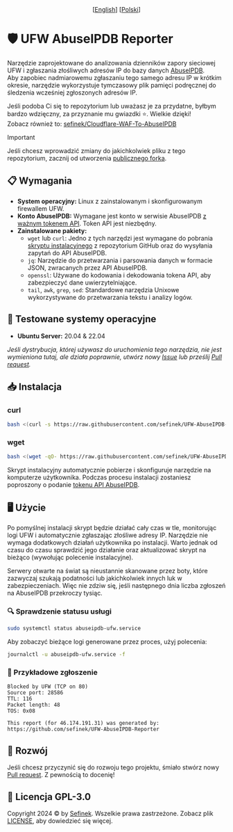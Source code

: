 <div align="center">
  [<a href="README.md">English</a>]
  [<a href="README_PL.md">Polski</a>]
</div>

# 🛡️ UFW AbuseIPDB Reporter
Narzędzie zaprojektowane do analizowania dzienników zapory sieciowej UFW i zgłaszania złośliwych adresów IP do bazy danych [AbuseIPDB](https://www.abuseipdb.com).  
Aby zapobiec nadmiarowemu zgłaszaniu tego samego adresu IP w krótkim okresie, narzędzie wykorzystuje tymczasowy plik pamięci podręcznej do śledzenia wcześniej zgłoszonych adresów IP.

Jeśli podoba Ci się to repozytorium lub uważasz je za przydatne, byłbym bardzo wdzięczny, za przyznanie mu gwiazdki ⭐. Wielkie dzięki!  
Zobacz również to: [sefinek/Cloudflare-WAF-To-AbuseIPDB](https://github.com/sefinek/Cloudflare-WAF-To-AbuseIPDB)

> [!IMPORTANT]
> Jeśli chcesz wprowadzić zmiany do jakichkolwiek pliku z tego repozytorium, zacznij od utworzenia [publicznego forka](https://github.com/sefinek/UFW-AbuseIPDB-Reporter/fork).


## 📋 Wymagania
- **System operacyjny:** Linux z zainstalowanym i skonfigurowanym firewallem UFW.
- **Konto AbuseIPDB:** Wymagane jest konto w serwisie AbuseIPDB [z ważnym tokenem API](https://www.abuseipdb.com/account/api). Token API jest niezbędny.
- **Zainstalowane pakiety:**
  - `wget` lub `curl`: Jedno z tych narzędzi jest wymagane do pobrania [skryptu instalacyjnego](install.sh) z repozytorium GitHub oraz do wysyłania zapytań do API AbuseIPDB.
  - `jq`: Narzędzie do przetwarzania i parsowania danych w formacie JSON, zwracanych przez API AbuseIPDB.
  - `openssl`: Używane do kodowania i dekodowania tokena API, aby zabezpieczyć dane uwierzytelniające.
  - `tail`, `awk`, `grep`, `sed`: Standardowe narzędzia Unixowe wykorzystywane do przetwarzania tekstu i analizy logów.


## 🧪 Testowane systemy operacyjne
- **Ubuntu Server:** 20.04 & 22.04

*Jeśli dystrybucja, której używasz do uruchomienia tego narzędzia, nie jest wymieniona tutaj, ale działa poprawnie, utwórz nowy [Issue](https://github.com/sefinek/UFW-AbuseIPDB-Reporter/issues) lub prześlij [Pull request](https://github.com/sefinek/UFW-AbuseIPDB-Reporter/pulls).*


## 📥 Instalacja
### curl
```bash
bash <(curl -s https://raw.githubusercontent.com/sefinek/UFW-AbuseIPDB-Reporter/bash/install.sh)
```

### wget
```bash
bash <(wget -qO- https://raw.githubusercontent.com/sefinek/UFW-AbuseIPDB-Reporter/bash/install.sh)
```

Skrypt instalacyjny automatycznie pobierze i skonfiguruje narzędzie na komputerze użytkownika. Podczas procesu instalacji zostaniesz poproszony o podanie [tokenu API AbuseIPDB](https://www.abuseipdb.com/account/api).


## 🖥️ Użycie
Po pomyślnej instalacji skrypt będzie działać cały czas w tle, monitorując logi UFW i automatycznie zgłaszając złośliwe adresy IP.
Narzędzie nie wymaga dodatkowych działań użytkownika po instalacji. Warto jednak od czasu do czasu sprawdzić jego działanie oraz aktualizować skrypt na bieżąco (wywołując polecenie instalacyjne).

Serwery otwarte na świat są nieustannie skanowane przez boty, które zazwyczaj szukają podatności lub jakichkolwiek innych luk w zabezpieczeniach.
Więc nie zdziw się, jeśli następnego dnia liczba zgłoszeń na AbuseIPDB przekroczy tysiąc.

### 🔍 Sprawdzenie statusu usługi
```bash
sudo systemctl status abuseipdb-ufw.service
```

Aby zobaczyć bieżące logi generowane przez proces, użyj polecenia:
```bash
journalctl -u abuseipdb-ufw.service -f
```

### 📄 Przykładowe zgłoszenie
```
Blocked by UFW (TCP on 80)
Source port: 28586
TTL: 116
Packet length: 48
TOS: 0x08

This report (for 46.174.191.31) was generated by:
https://github.com/sefinek/UFW-AbuseIPDB-Reporter
```


## 🤝 Rozwój
Jeśli chcesz przyczynić się do rozwoju tego projektu, śmiało stwórz nowy [Pull request](https://github.com/sefinek/UFW-AbuseIPDB-Reporter/pulls). Z pewnością to docenię!


## 🔑 Licencja GPL-3.0
Copyright 2024 © by [Sefinek](https://sefinek.net). Wszelkie prawa zastrzeżone. Zobacz plik [LICENSE](LICENSE), aby dowiedzieć się więcej.